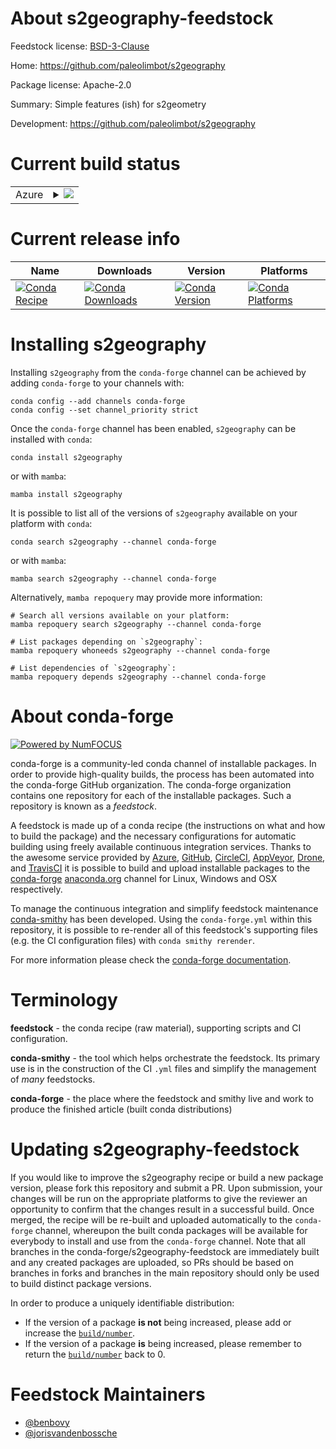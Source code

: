 About s2geography-feedstock
===========================

Feedstock license: [BSD-3-Clause](https://github.com/conda-forge/s2geography-feedstock/blob/main/LICENSE.txt)

Home: https://github.com/paleolimbot/s2geography

Package license: Apache-2.0

Summary: Simple features (ish) for s2geometry

Development: https://github.com/paleolimbot/s2geography

Current build status
====================


<table>
    
  <tr>
    <td>Azure</td>
    <td>
      <details>
        <summary>
          <a href="https://dev.azure.com/conda-forge/feedstock-builds/_build/latest?definitionId=18761&branchName=main">
            <img src="https://dev.azure.com/conda-forge/feedstock-builds/_apis/build/status/s2geography-feedstock?branchName=main">
          </a>
        </summary>
        <table>
          <thead><tr><th>Variant</th><th>Status</th></tr></thead>
          <tbody><tr>
              <td>linux_64</td>
              <td>
                <a href="https://dev.azure.com/conda-forge/feedstock-builds/_build/latest?definitionId=18761&branchName=main">
                  <img src="https://dev.azure.com/conda-forge/feedstock-builds/_apis/build/status/s2geography-feedstock?branchName=main&jobName=linux&configuration=linux%20linux_64_" alt="variant">
                </a>
              </td>
            </tr><tr>
              <td>osx_64</td>
              <td>
                <a href="https://dev.azure.com/conda-forge/feedstock-builds/_build/latest?definitionId=18761&branchName=main">
                  <img src="https://dev.azure.com/conda-forge/feedstock-builds/_apis/build/status/s2geography-feedstock?branchName=main&jobName=osx&configuration=osx%20osx_64_" alt="variant">
                </a>
              </td>
            </tr><tr>
              <td>osx_arm64</td>
              <td>
                <a href="https://dev.azure.com/conda-forge/feedstock-builds/_build/latest?definitionId=18761&branchName=main">
                  <img src="https://dev.azure.com/conda-forge/feedstock-builds/_apis/build/status/s2geography-feedstock?branchName=main&jobName=osx&configuration=osx%20osx_arm64_" alt="variant">
                </a>
              </td>
            </tr><tr>
              <td>win_64</td>
              <td>
                <a href="https://dev.azure.com/conda-forge/feedstock-builds/_build/latest?definitionId=18761&branchName=main">
                  <img src="https://dev.azure.com/conda-forge/feedstock-builds/_apis/build/status/s2geography-feedstock?branchName=main&jobName=win&configuration=win%20win_64_" alt="variant">
                </a>
              </td>
            </tr>
          </tbody>
        </table>
      </details>
    </td>
  </tr>
</table>

Current release info
====================

| Name | Downloads | Version | Platforms |
| --- | --- | --- | --- |
| [![Conda Recipe](https://img.shields.io/badge/recipe-s2geography-green.svg)](https://anaconda.org/conda-forge/s2geography) | [![Conda Downloads](https://img.shields.io/conda/dn/conda-forge/s2geography.svg)](https://anaconda.org/conda-forge/s2geography) | [![Conda Version](https://img.shields.io/conda/vn/conda-forge/s2geography.svg)](https://anaconda.org/conda-forge/s2geography) | [![Conda Platforms](https://img.shields.io/conda/pn/conda-forge/s2geography.svg)](https://anaconda.org/conda-forge/s2geography) |

Installing s2geography
======================

Installing `s2geography` from the `conda-forge` channel can be achieved by adding `conda-forge` to your channels with:

```
conda config --add channels conda-forge
conda config --set channel_priority strict
```

Once the `conda-forge` channel has been enabled, `s2geography` can be installed with `conda`:

```
conda install s2geography
```

or with `mamba`:

```
mamba install s2geography
```

It is possible to list all of the versions of `s2geography` available on your platform with `conda`:

```
conda search s2geography --channel conda-forge
```

or with `mamba`:

```
mamba search s2geography --channel conda-forge
```

Alternatively, `mamba repoquery` may provide more information:

```
# Search all versions available on your platform:
mamba repoquery search s2geography --channel conda-forge

# List packages depending on `s2geography`:
mamba repoquery whoneeds s2geography --channel conda-forge

# List dependencies of `s2geography`:
mamba repoquery depends s2geography --channel conda-forge
```


About conda-forge
=================

[![Powered by
NumFOCUS](https://img.shields.io/badge/powered%20by-NumFOCUS-orange.svg?style=flat&colorA=E1523D&colorB=007D8A)](https://numfocus.org)

conda-forge is a community-led conda channel of installable packages.
In order to provide high-quality builds, the process has been automated into the
conda-forge GitHub organization. The conda-forge organization contains one repository
for each of the installable packages. Such a repository is known as a *feedstock*.

A feedstock is made up of a conda recipe (the instructions on what and how to build
the package) and the necessary configurations for automatic building using freely
available continuous integration services. Thanks to the awesome service provided by
[Azure](https://azure.microsoft.com/en-us/services/devops/), [GitHub](https://github.com/),
[CircleCI](https://circleci.com/), [AppVeyor](https://www.appveyor.com/),
[Drone](https://cloud.drone.io/welcome), and [TravisCI](https://travis-ci.com/)
it is possible to build and upload installable packages to the
[conda-forge](https://anaconda.org/conda-forge) [anaconda.org](https://anaconda.org/)
channel for Linux, Windows and OSX respectively.

To manage the continuous integration and simplify feedstock maintenance
[conda-smithy](https://github.com/conda-forge/conda-smithy) has been developed.
Using the ``conda-forge.yml`` within this repository, it is possible to re-render all of
this feedstock's supporting files (e.g. the CI configuration files) with ``conda smithy rerender``.

For more information please check the [conda-forge documentation](https://conda-forge.org/docs/).

Terminology
===========

**feedstock** - the conda recipe (raw material), supporting scripts and CI configuration.

**conda-smithy** - the tool which helps orchestrate the feedstock.
                   Its primary use is in the construction of the CI ``.yml`` files
                   and simplify the management of *many* feedstocks.

**conda-forge** - the place where the feedstock and smithy live and work to
                  produce the finished article (built conda distributions)


Updating s2geography-feedstock
==============================

If you would like to improve the s2geography recipe or build a new
package version, please fork this repository and submit a PR. Upon submission,
your changes will be run on the appropriate platforms to give the reviewer an
opportunity to confirm that the changes result in a successful build. Once
merged, the recipe will be re-built and uploaded automatically to the
`conda-forge` channel, whereupon the built conda packages will be available for
everybody to install and use from the `conda-forge` channel.
Note that all branches in the conda-forge/s2geography-feedstock are
immediately built and any created packages are uploaded, so PRs should be based
on branches in forks and branches in the main repository should only be used to
build distinct package versions.

In order to produce a uniquely identifiable distribution:
 * If the version of a package **is not** being increased, please add or increase
   the [``build/number``](https://docs.conda.io/projects/conda-build/en/latest/resources/define-metadata.html#build-number-and-string).
 * If the version of a package **is** being increased, please remember to return
   the [``build/number``](https://docs.conda.io/projects/conda-build/en/latest/resources/define-metadata.html#build-number-and-string)
   back to 0.

Feedstock Maintainers
=====================

* [@benbovy](https://github.com/benbovy/)
* [@jorisvandenbossche](https://github.com/jorisvandenbossche/)

